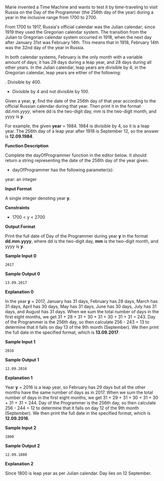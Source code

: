 Marie invented a Time Machine and wants to test it by time-traveling to visit Russia on the Day of the Programmer (the 256th day of the year) during a year in the inclusive range from 1700 to 2700.

From 1700 to 1917, Russia's official calendar was the Julian calendar; since 1919 they used the Gregorian calendar system. The transition from the Julian to Gregorian calendar system occurred in 1918, when the next day after January 31st was February 14th. This means that in 1918, February 14th was the 32nd day of the year in Russia.

In both calendar systems, February is the only month with a variable amount of days; it has 29 days during a leap year, and 28 days during all other years. In the Julian calendar, leap years are divisible by 4; in the Gregorian calendar, leap years are either of the following:

. Divisible by 400.
- Divisible by 4 and not divisible by 100.

Given a year, **y**, find the date of the 256th day of that year according to the official Russian calendar during that year. Then print it in the format *dd.mm.yyyy*, where dd is the two-digit day, mm is the two-digit month, and yyyy is **y**.

For example, the given **year** = 1984. 1984 is divisible by 4, so it is a leap year. The 256th day of a leap year after 1918 is September 12, so the answer is **12.09.1984**.

**Function Description**

Complete the dayOfProgrammer function in the editor below. It should return a string representing the date of the 256th day of the year given.

- dayOfProgrammer has the following parameter(s):

year: an integer

**Input Format**

A single integer denoting year **y**.

**Constraints**

- 1700 < y < 2700

**Output Format**

Print the full date of Day of the Programmer during year **y** in the format **dd.mm.yyyy**, where dd is the two-digit day, **mm** is the two-digit month, and yyyy is **y**.

**Sample Input 0**
```
2017
```

**Sample Output 0**
```
13.09.2017
```

**Explanation 0**

In the year **y** = 2017, January has 31 days, February has 28 days, March has 31 days, April has 30 days, May has 31 days, June has 30 days, July has 31 days, and August has 31 days. When we sum the total number of days in the first eight months, we get 31 + 28 + 31 + 30 + 31 + 30 + 31 + 31 = 243. Day of the Programmer is the 256th day, so then calculate 256 - 243 = 13 to determine that it falls on day 13 of the 9th month (September). We then print the full date in the specified format, which is **13.09.2017**.

**Sample Input 1**
```
2016
```

**Sample Output 1**
```
12.09.2016
```

**Explanation 1**

Year **y** = 2016 is a leap year, so February has 29 days but all the other months have the same number of days as in 2017. When we sum the total number of days in the first eight months, we get 31 + 29 + 31 + 30 + 31 + 30 + 31 + 31 = 244. Day of the Programmer is the 256th day, so then calculate 256 - 244 = 12 to determine that it falls on day 12 of the 9th month (September). We then print the full date in the specified format, which is **12.09.2016**.

**Sample Input 2**
```
1800
```

**Sample Output 2**
```
12.09.1800
```

**Explanation 2**

Since 1800 is leap year as per Julian calendar. Day lies on 12 September.
